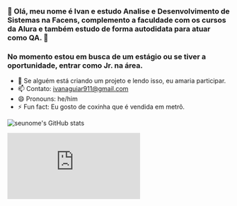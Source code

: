 ### :panda_face: Olá, meu nome é Ivan e estudo **Analise e Desenvolvimento de Sistemas** na **Facens**, **complemento a faculdade com os cursos da Alura** e também estudo de forma autodidata para atuar como **QA**. :panda_face:

### No momento estou em busca de um estágio ou se tiver a oportunidade, entrar como Jr. na área.
- 🤔 Se alguém está criando um projeto e lendo isso, eu amaria participar.
- 📫 Contato: ivanaguiar911@gmail.com
- 😄 Pronouns: he/him
- ⚡ Fun fact: Eu gosto de coxinha que é vendida em metrô.

![seunome's GitHub stats](https://github-readme-stats.vercel.app/api?username=seunome&show_icons=true&theme=dark)

![ononoki_yotsugi](https://wall.alphacoders.com/big.php?i=827051&lang=Portuguese)
